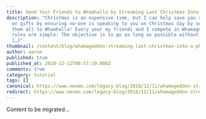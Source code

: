 ```yaml
---
title: Send Your Friends to Whamhalla by Streaming Last Christmas Into a Phone Call
description: "Christmas is an expensive time, but I can help save you a fortune
  on gifts by ensuring no-one is speaking to you on Christmas day by sending
  them all to Whamhalla! Every year my friends and I compete in Whamageddon, the
  rules are simple: The objective is to go as long as possible without hearing
  […]"
thumbnail: /content/blog/whamageddon-streaming-last-christmas-into-a-phone-call-dr/Streaming-Last-Christmas-into-a-Phone-Call.png
author: aaron
published: true
published_at: 2018-12-12T00:57:19.000Z
comments: true
category: tutorial
tags: []
canonical: https://www.nexmo.com/legacy-blog/2018/12/11/whamageddon-streaming-last-christmas-into-a-phone-call-dr
redirect: https://www.nexmo.com/legacy-blog/2018/12/11/whamageddon-streaming-last-christmas-into-a-phone-call-dr
---
```


Content to be migrated...
